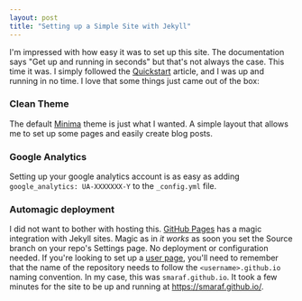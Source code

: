 ```yaml
---
layout: post
title: "Setting up a Simple Site with Jekyll"
---
```


I'm impressed with how easy it was to set up this site. The documentation says "Get up and running in seconds" but that's not always the case. This time it was. I simply followed the [Quickstart](https://jekyllrb.com/docs/) article, and I was up and running in no time. I love that some things just came out of the box:

### Clean Theme

The default [Minima](https://github.com/jekyll/minima) theme is just what I wanted. A simple layout that allows me to set up some pages and easily create blog posts.

### Google Analytics

Setting up your google analytics account is as easy as adding ```google_analytics: UA-XXXXXXX-Y``` to the ```_config.yml``` file.

### Automagic deployment

I did not want to bother with hosting this. [GitHub Pages](https://pages.github.com/) has a magic integration with Jekyll sites. Magic as in _it works_ as soon you set the Source branch on your repo's Settings page. No deployment or configuration needed. If you're looking to set up a [user page](https://help.github.com/articles/user-organization-and-project-pages/#user-and-organization-pages-sites), you'll need to remember that the name of the repository needs to follow the ```<username>.github.io``` naming convention. In my case, this was ```smaraf.github.io```. It took a few minutes for the site to be up and running at https://smaraf.github.io/.


